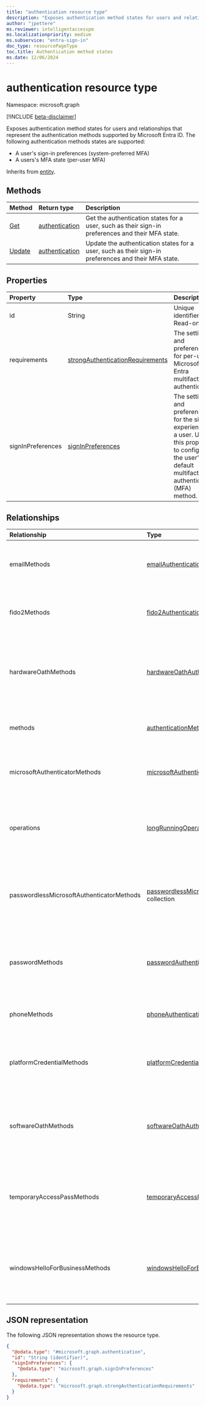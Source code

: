 ```yaml
---
title: "authentication resource type"
description: "Exposes authentication method states for users and relationships that represent the authentication methods supported by Microsoft Entra ID."
author: "jpettere"
ms.reviewer: intelligentaccesspm
ms.localizationpriority: medium
ms.subservice: "entra-sign-in"
doc_type: resourcePageType
toc.title: Authentication method states
ms.date: 12/06/2024
---
```


# authentication resource type

Namespace: microsoft.graph

[!INCLUDE [beta-disclaimer](../../includes/beta-disclaimer.md)]

Exposes authentication method states for users and relationships that represent the authentication methods supported by Microsoft Entra ID. The following authentication methods states are supported:

- A user's sign-in preferences (system-preferred MFA)
- A users's MFA state (per-user MFA)

Inherits from [entity](entity.md).

## Methods
|Method|Return type|Description|
|:---|:---|:---|
|[Get](../api/authentication-get.md)|[authentication](../resources/authentication.md)|Get the authentication states for a user, such as their sign-in preferences and their MFA state.|
|[Update](../api/authentication-update.md)|[authentication](../resources/authentication.md)|Update the authentication states for a user, such as their sign-in preferences and their MFA state.|

## Properties

|Property|Type|Description|
|:---|:---|:---|
|id|String|Unique identifier. Read-only.|
|requirements|[strongAuthenticationRequirements](../resources/strongauthenticationrequirements.md)|The settings and preferences for per-user Microsoft Entra multifactor authentication.|
|signInPreferences|[signInPreferences](../resources/signinpreferences.md)|The settings and preferences for the sign-in experience of a user. Use this property to configure the user's default multifactor authentication (MFA) method.|

## Relationships

|Relationship|Type|Description|
|:---|:---|:---|
|emailMethods|[emailAuthenticationMethod](../resources/emailauthenticationmethod.md) collection|Represents the email addresses registered to a user for authentication. |
|fido2Methods|[fido2AuthenticationMethod](../resources/fido2authenticationmethod.md) collection|Represents the FIDO2 security keys registered to a user for authentication.|
|hardwareOathMethods|[hardwareOathAuthenticationMethod](../resources/hardwareoathauthenticationmethod.md) collection|The hardware OATH time-based one-time password (TOTP) devices assigned to a user for authentication.|
|methods|[authenticationMethod](../resources/authenticationmethod.md) collection| Represents all authentication methods registered to a user.|
|microsoftAuthenticatorMethods|[microsoftAuthenticatorAuthenticationMethod](../resources/microsoftauthenticatorauthenticationmethod.md) collection| The details of the Microsoft Authenticator app registered to a user for authentication. |
|operations|[longRunningOperation](../resources/longrunningoperation.md) collection|Represents the status of a long-running operation, such as a password reset operation.|
|passwordlessMicrosoftAuthenticatorMethods|[passwordlessMicrosoftAuthenticatorAuthenticationMethod](../resources/passwordlessmicrosoftauthenticatorauthenticationmethod.md) collection|Represents the Microsoft Authenticator Passwordless Phone Sign-in methods registered to a user for authentication.|
|passwordMethods|[passwordAuthenticationMethod](../resources/passwordauthenticationmethod.md) collection|Represents the details of the password authentication method registered to a user for authentication.|
|phoneMethods|[phoneAuthenticationMethod](../resources/phoneauthenticationmethod.md) collection|Represents the phone registered to a user for authentication. |
|platformCredentialMethods|[platformCredentialMethods](../resources/platformcredentialauthenticationmethod.md) collection|Represents a platform credential instance registered to a user on Mac OS. |
|softwareOathMethods|[softwareOathAuthenticationMethod](../resources/softwareoathauthenticationmethod.md) collection|The software OATH time-based one-time password (TOTP) applications registered to a user for authentication.|
|temporaryAccessPassMethods|[temporaryAccessPassAuthenticationMethod](../resources/temporaryaccesspassauthenticationmethod.md) collection|Represents a Temporary Access Pass registered to a user for authentication through time-limited passcodes.|
|windowsHelloForBusinessMethods|[windowsHelloForBusinessAuthenticationMethod](../resources/windowshelloforbusinessauthenticationmethod.md) collection|Represents the Windows Hello for Business authentication method registered to a user for authentication.|

## JSON representation

The following JSON representation shows the resource type.
<!-- {
  "blockType": "resource",
  "keyProperty": "id",
  "@odata.type": "microsoft.graph.authentication",
  "openType": false
}
-->
``` json
{
  "@odata.type": "#microsoft.graph.authentication",
  "id": "String (identifier)",
  "signInPreferences": {
    "@odata.type": "microsoft.graph.signInPreferences"
  },
  "requirements": {
    "@odata.type": "microsoft.graph.strongAuthenticationRequirements"
  }
}
```
